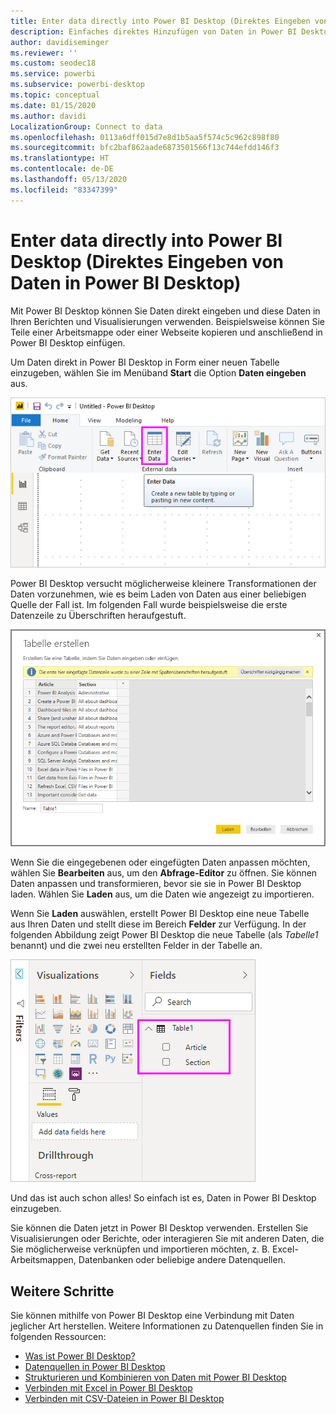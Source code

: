 ```yaml
---
title: Enter data directly into Power BI Desktop (Direktes Eingeben von Daten in Power BI Desktop)
description: Einfaches direktes Hinzufügen von Daten in Power BI Desktop
author: davidiseminger
ms.reviewer: ''
ms.custom: seodec18
ms.service: powerbi
ms.subservice: powerbi-desktop
ms.topic: conceptual
ms.date: 01/15/2020
ms.author: davidi
LocalizationGroup: Connect to data
ms.openlocfilehash: 0113a6dff015d7e8d1b5aa5f574c5c962c898f80
ms.sourcegitcommit: bfc2baf862aade6873501566f13c744efdd146f3
ms.translationtype: HT
ms.contentlocale: de-DE
ms.lasthandoff: 05/13/2020
ms.locfileid: "83347399"
---
```

# <a name="enter-data-directly-into-power-bi-desktop"></a>Enter data directly into Power BI Desktop (Direktes Eingeben von Daten in Power BI Desktop)

Mit Power BI Desktop können Sie Daten direkt eingeben und diese Daten in Ihren Berichten und Visualisierungen verwenden. Beispielsweise können Sie Teile einer Arbeitsmappe oder einer Webseite kopieren und anschließend in Power BI Desktop einfügen.

Um Daten direkt in Power BI Desktop in Form einer neuen Tabelle einzugeben, wählen Sie im Menüband **Start** die Option **Daten eingeben** aus.

![Auswählen von „Daten eingeben“ in „Start“](media/desktop-enter-data-directly-into-desktop/enter-data-directly_1.png)

Power BI Desktop versucht möglicherweise kleinere Transformationen der Daten vorzunehmen, wie es beim Laden von Daten aus einer beliebigen Quelle der Fall ist. Im folgenden Fall wurde beispielsweise die erste Datenzeile zu Überschriften heraufgestuft.

![Daten mit der ersten Zeile als Spaltentitel](media/desktop-enter-data-directly-into-desktop/enter-data-directly_2.png)

Wenn Sie die eingegebenen oder eingefügten Daten anpassen möchten, wählen Sie **Bearbeiten** aus, um den **Abfrage-Editor** zu öffnen. Sie können Daten anpassen und transformieren, bevor sie sie in Power BI Desktop laden. Wählen Sie **Laden** aus, um die Daten wie angezeigt zu importieren.

Wenn Sie **Laden** auswählen, erstellt Power BI Desktop eine neue Tabelle aus Ihren Daten und stellt diese im Bereich **Felder** zur Verfügung. In der folgenden Abbildung zeigt Power BI Desktop die neue Tabelle (als *Tabelle1* benannt) und die zwei neu erstellten Felder in der Tabelle an.

![In Power BI Desktop geladene Felder](media/desktop-enter-data-directly-into-desktop/enter-data-directly_3.png)

Und das ist auch schon alles! So einfach ist es, Daten in Power BI Desktop einzugeben.

Sie können die Daten jetzt in Power BI Desktop verwenden. Erstellen Sie Visualisierungen oder Berichte, oder interagieren Sie mit anderen Daten, die Sie möglicherweise verknüpfen und importieren möchten, z. B. Excel-Arbeitsmappen, Datenbanken oder beliebige andere Datenquellen.

## <a name="next-steps"></a>Weitere Schritte

Sie können mithilfe von Power BI Desktop eine Verbindung mit Daten jeglicher Art herstellen. Weitere Informationen zu Datenquellen finden Sie in folgenden Ressourcen:

* [Was ist Power BI Desktop?](../fundamentals/desktop-what-is-desktop.md)
* [Datenquellen in Power BI Desktop](desktop-data-sources.md)
* [Strukturieren und Kombinieren von Daten mit Power BI Desktop](desktop-shape-and-combine-data.md)
* [Verbinden mit Excel in Power BI Desktop](desktop-connect-excel.md)
* [Verbinden mit CSV-Dateien in Power BI Desktop](desktop-connect-csv.md)
